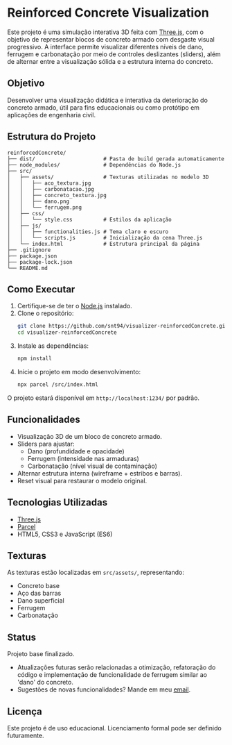# Reinforced Concrete Visualization

Este projeto é uma simulação interativa 3D feita com [Three.js](https://threejs.org/), com o objetivo de representar blocos de concreto armado com desgaste visual progressivo. A interface permite visualizar diferentes níveis de dano, ferrugem e carbonatação por meio de controles deslizantes (sliders), além de alternar entre a visualização sólida e a estrutura interna do concreto.

## Objetivo

Desenvolver uma visualização didática e interativa da deterioração do concreto armado, útil para fins educacionais ou como protótipo em aplicações de engenharia civil.

## Estrutura do Projeto

```
reinforcedConcrete/
├── dist/                      # Pasta de build gerada automaticamente
├── node_modules/              # Dependências do Node.js
├── src/
│   ├── assets/                # Texturas utilizadas no modelo 3D
│   │   ├── aco_textura.jpg
│   │   ├── carbonatacao.jpg
│   │   ├── concreto_textura.jpg
│   │   ├── dano.png
│   │   └── ferrugem.png
│   ├── css/
│   │   └── style.css          # Estilos da aplicação
│   ├── js/
│   │   ├── functionalities.js # Tema claro e escuro
│   │   └── scripts.js         # Inicialização da cena Three.js
│   └── index.html             # Estrutura principal da página
├── .gitignore
├── package.json
├── package-lock.json
└── README.md
```

## Como Executar

1. Certifique-se de ter o [Node.js](https://nodejs.org/) instalado.
2. Clone o repositório:
   ```bash
   git clone https://github.com/snt94/visualizer-reinforcedConcrete.git
   cd visualizer-reinforcedConcrete
   ```
3. Instale as dependências:
   ```bash
   npm install
   ```
4. Inicie o projeto em modo desenvolvimento:
   ```bash
   npx parcel /src/index.html
   ```

O projeto estará disponível em `http://localhost:1234/` por padrão.

## Funcionalidades

- Visualização 3D de um bloco de concreto armado.
- Sliders para ajustar:
  - Dano (profundidade e opacidade)
  - Ferrugem (intensidade nas armaduras)
  - Carbonatação (nível visual de contaminação)
- Alternar estrutura interna (wireframe + estribos e barras).
- Reset visual para restaurar o modelo original.

## Tecnologias Utilizadas

- [Three.js](https://threejs.org/)
- [Parcel](https://parceljs.org/)
- HTML5, CSS3 e JavaScript (ES6)

## Texturas

As texturas estão localizadas em `src/assets/`, representando:
- Concreto base
- Aço das barras
- Dano superficial
- Ferrugem
- Carbonatação

## Status

Projeto base finalizado. 
 - Atualizações futuras serão relacionadas a otimização, refatoração do código e implementação de funcionalidade de ferrugem similar ao 'dano' do concreto.
 - Sugestões de novas funcionalidades? Mande em meu [email](eduuartss@gmail.com).

## Licença

Este projeto é de uso educacional. Licenciamento formal pode ser definido futuramente.